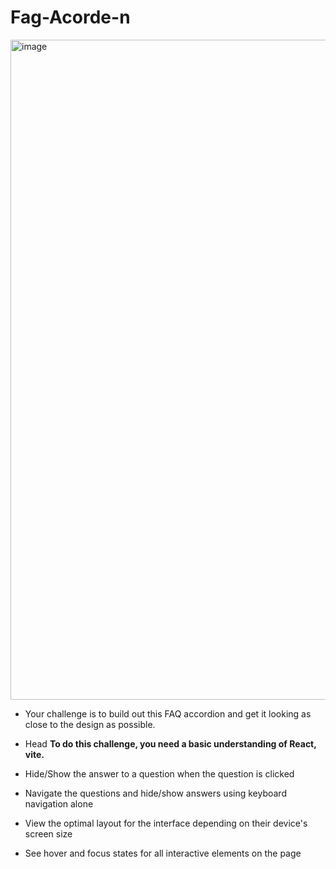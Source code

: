 # Fag-Acorde-n
<img width="1440" height="1056" alt="image" src="https://github.com/user-attachments/assets/0afaa859-cf74-4d3a-9dc1-a8e06a11b18c" />

- Your challenge is to build out this FAQ accordion and get it looking as close to the design as possible.
- Head
**To do this challenge, you need a basic understanding of React, vite.**
  
- Hide/Show the answer to a question when the question is clicked
- Navigate the questions and hide/show answers using keyboard navigation alone
- View the optimal layout for the interface depending on their device's screen size
- See hover and focus states for all interactive elements on the page
